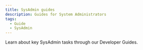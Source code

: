 ```yaml
---
title: SysAdmin guides
description: Guides for System Administrators
tags:
  - Guide
  - SysAdmin
---
```


Learn about key SysAdmin tasks through our Developer Guides.
